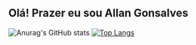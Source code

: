 ## Olá! Prazer eu sou Allan Gonsalves



![Anurag's GitHub stats](https://github-readme-stats.vercel.app/api?username=Allan1503&show_icons=true&theme=radical)
[![Top Langs](https://github-readme-stats.vercel.app/api/top-langs/?username=Allan1503&layout=compact&theme=radical)](https://github.com/Allan1503/github-readme-stats)
